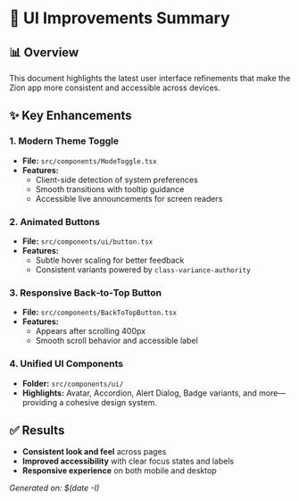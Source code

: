 # 🎨 UI Improvements Summary

## 📊 Overview

This document highlights the latest user interface refinements that make the Zion app more consistent and accessible across devices.

## ✨ Key Enhancements

### 1. Modern Theme Toggle

- **File:** `src/components/ModeToggle.tsx`
- **Features:**
  - Client-side detection of system preferences
  - Smooth transitions with tooltip guidance
  - Accessible live announcements for screen readers

### 2. Animated Buttons

- **File:** `src/components/ui/button.tsx`
- **Features:**
  - Subtle hover scaling for better feedback
  - Consistent variants powered by `class-variance-authority`

### 3. Responsive Back‑to‑Top Button

- **File:** `src/components/BackToTopButton.tsx`
- **Features:**
  - Appears after scrolling 400px
  - Smooth scroll behavior and accessible label

### 4. Unified UI Components

- **Folder:** `src/components/ui/`
- **Highlights:** Avatar, Accordion, Alert Dialog, Badge variants, and more—providing a cohesive design system.

## ✅ Results

- **Consistent look and feel** across pages
- **Improved accessibility** with clear focus states and labels
- **Responsive experience** on both mobile and desktop

_Generated on: $(date -I)_

